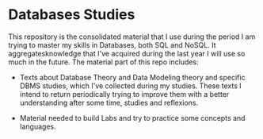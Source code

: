 # Databases Studies

This repository is the consolidated material that I use during the period I am trying to master my skills in Databases, both SQL and NoSQL.
It aggregatesknowledge that I've acquired during the last year I will use so much in the future. The material part of this repo includes:

- Texts about Database Theory and Data Modeling theory and specific DBMS studies, which I've collected during my studies. These texts I intend to return periodically trying to improve them with a better understanding after some time, studies and reflexions.

- Material needed to build Labs and try to practice some concepts and languages.

